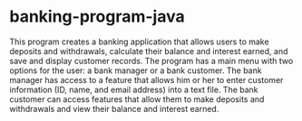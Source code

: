 # banking-program-java
This program creates a banking application that allows users to make deposits and withdrawals, calculate their balance and interest earned, and save and display customer records. The program has a main menu with two options for the user: a bank manager or a bank customer. The bank manager has access to a feature that allows him or her to enter customer information (ID, name, and email address) into a text file. The bank customer can access features that allow them to make deposits and withdrawals and view their balance and interest earned.
